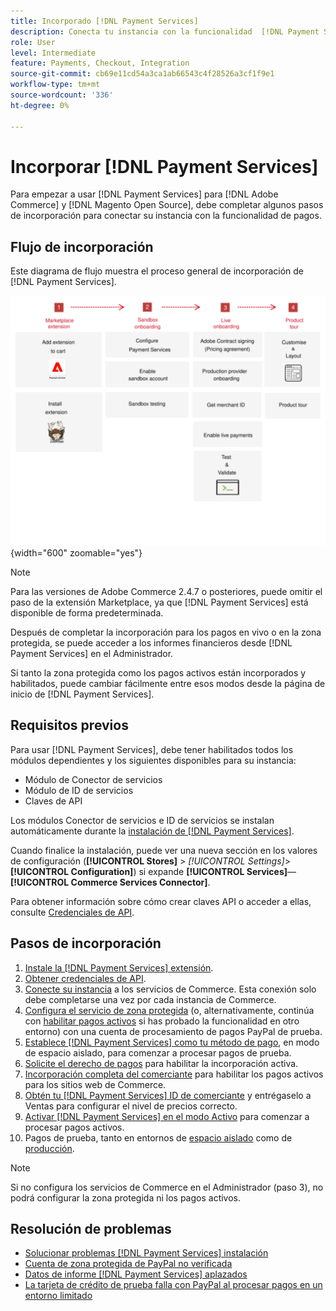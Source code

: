 ```yaml
---
title: Incorporado [!DNL Payment Services]
description: Conecta tu instancia con la funcionalidad  [!DNL Payment Services] completando algunos pasos de incorporación.
role: User
level: Intermediate
feature: Payments, Checkout, Integration
source-git-commit: cb69e11cd54a3ca1ab66543c4f28526a3cf1f9e1
workflow-type: tm+mt
source-wordcount: '336'
ht-degree: 0%

---
```


# Incorporar [!DNL Payment Services]

Para empezar a usar [!DNL Payment Services] para [!DNL Adobe Commerce] y [!DNL Magento Open Source], debe completar algunos pasos de incorporación para conectar su instancia con la funcionalidad de pagos.

## Flujo de incorporación

Este diagrama de flujo muestra el proceso general de incorporación de [!DNL Payment Services].

![Flujo de incorporación](assets/onboarding-diagram.svg){width="600" zoomable="yes"}

>[!NOTE]
>
> Para las versiones de Adobe Commerce 2.4.7 o posteriores, puede omitir el paso de la extensión Marketplace, ya que [!DNL Payment Services] está disponible de forma predeterminada.

Después de completar la incorporación para los pagos en vivo o en la zona protegida, se puede acceder a los informes financieros desde [!DNL Payment Services] en el Administrador.

Si tanto la zona protegida como los pagos activos están incorporados y habilitados, puede cambiar fácilmente entre esos modos desde la página de inicio de [!DNL Payment Services].

## Requisitos previos

Para usar [!DNL Payment Services], debe tener habilitados todos los módulos dependientes y los siguientes disponibles para su instancia:

* Módulo de Conector de servicios
* Módulo de ID de servicios
* Claves de API

Los módulos Conector de servicios e ID de servicios se instalan automáticamente durante la [instalación de [!DNL Payment Services]](install.md).

Cuando finalice la instalación, puede ver una nueva sección en los valores de configuración (**[!UICONTROL Stores]** > _[!UICONTROL Settings]_>**[!UICONTROL Configuration]**) si expande **[!UICONTROL Services]**—**[!UICONTROL Commerce Services Connector]**.

Para obtener información sobre cómo crear claves API o acceder a ellas, consulte [Credenciales de API](#obtain-api-credentials).

## Pasos de incorporación

1. [Instale la [!DNL Payment Services] extensión](install.md#get-payment-services).
1. [Obtener credenciales de API](connect.md#obtain-api-credentials).
1. [Conecte su instancia](connect.md#configure-commerce-services) a los servicios de Commerce. Esta conexión solo debe completarse una vez por cada instancia de Commerce.
1. [Configura el servicio de zona protegida](sandbox.md#enable-sandbox-testing) (o, alternativamente, continúa con [habilitar pagos activos](sandbox.md#enable-live-payments) si has probado la funcionalidad en otro entorno) con una cuenta de procesamiento de pagos PayPal de prueba.
1. [Establece [!DNL Payment Services] como tu método de pago](production.md#set-payment-services-as-payment-method), en modo de espacio aislado, para comenzar a procesar pagos de prueba.
1. [Solicite el derecho de pagos](production.md#request-payments-entitlement-from-adobe) para habilitar la incorporación activa.
1. [Incorporación completa del comerciante](production.md#complete-merchant-onboarding) para habilitar los pagos activos para los sitios web de Commerce.
1. [Obtén tu [!DNL Payment Services] ID de comerciante](production.md#configure-pricing-tier) y entrégaselo a Ventas para configurar el nivel de precios correcto.
1. [Activar [!DNL Payment Services] en el modo Activo](production.md#enable-live-payments) para comenzar a procesar pagos activos.
1. Pagos de prueba, tanto en entornos de [espacio aislado](sandbox.md#test-in-sandbox-environment) como de [producción](production.md#test-in-production).

>[!NOTE]
>
>Si no configura los servicios de Commerce en el Administrador (paso 3), no podrá configurar la zona protegida ni los pagos activos.

## Resolución de problemas

* [Solucionar problemas [!DNL Payment Services] instalación](https://experienceleague.adobe.com/docs/commerce-knowledge-base/kb/troubleshooting/payments/payservices-install.html?lang=es)
* [Cuenta de zona protegida de PayPal no verificada](https://experienceleague.adobe.com/docs/commerce-knowledge-base/kb/troubleshooting/payments/payservices-paypal-acct.html?lang=es)
* [Datos de informe [!DNL Payment Services] aplazados](https://experienceleague.adobe.com/docs/commerce-knowledge-base/kb/troubleshooting/payments/payservices-report-info-delayed.html?lang=es)
* [La tarjeta de crédito de prueba falla con PayPal al procesar pagos en un entorno limitado](https://experienceleague.adobe.com/docs/commerce-knowledge-base/kb/troubleshooting/payments/payservices-cc-sandbox-failure.html?lang=es)
